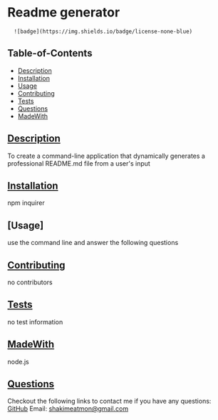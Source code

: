 # Readme generator

  
      ![badge](https://img.shields.io/badge/license-none-blue)
        
  ## Table-of-Contents
  * [Description](#description)
  * [Installation](#installation)
  * [Usage](#usage)
  * [Contributing](#contributing)
  * [Tests](#tests)
  * [Questions](#questions)
  * [MadeWith](#MadeWith)
  
  ## [Description](#description)
  To create a command-line application that dynamically generates a professional README.md file from a user's input

  ## [Installation](#Installation)
  npm inquirer

  ## [Usage]
  use the command line and answer the following questions
  
  ## [Contributing](#Contributing)
  no contributors
  
  ## [Tests](#Tests)
  no test information

  ## [MadeWith](#MadeWith)
  node.js

  ## [Questions](#Questions)
  Checkout the following links to contact me if you have any questions:
  [GitHub](https://github.com/Chubbsdaweb)
  Email: shakimeatmon@gmail.com
